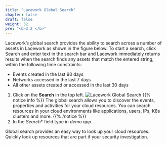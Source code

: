 ```yaml
---
title: "Lacework Global Search"
chapter: false
draft: false
weight: 32
pre: "<b>3.2 </b>"
---
```


Lacework’s global search provides the ability to search across a number of assets in Lacework as shown in the figure below. To start a search, click Search and enter text in the search bar and Lacework immediately returns results when the search finds any assets that match the entered string, within the following time constraints:

* Events created in the last 90 days
* Networks accessed in the last 7 days
* All other assets created or accessed in the last 30 days

1. Click on the **Search** in the top left.
![Lacework Global Search](/images/lacework-global-search.png)
{{% notice info %}}
The global search allows you to discover the events, properties and activities for your cloud resources. You can search resources in your cloud environments like applications, users, IPs, K8s clusters and more.
{{% /notice %}}
2. In the *Search** field type in _demo app_.

Global search provides an easy way to look up your cloud resources. Quickly look up resources that are part if your security investigation. 